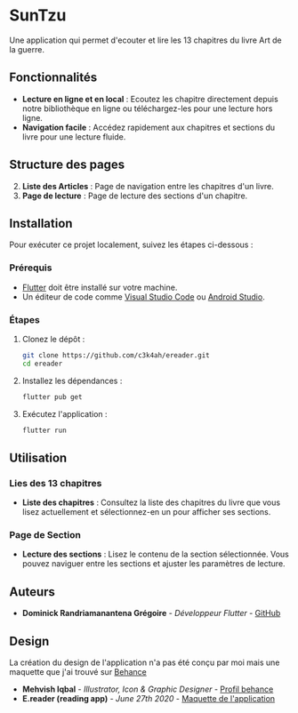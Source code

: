 # SunTzu

Une application qui permet d'ecouter et lire les 13 chapitres du livre Art de la guerre.

## Fonctionnalités

- **Lecture en ligne et en local** : Ecoutez les chapitre directement depuis notre bibliothèque en ligne ou téléchargez-les pour une lecture hors ligne.
- **Navigation facile** : Accédez rapidement aux chapitres et sections du livre pour une lecture fluide.

## Structure des pages

2. **Liste des Articles** : Page de navigation entre les chapitres d'un livre.
3. **Page de lecture** : Page de lecture des sections d'un chapitre.

## Installation

Pour exécuter ce projet localement, suivez les étapes ci-dessous :

### Prérequis

- [Flutter](https://flutter.dev/docs/get-started/install) doit être installé sur votre machine.
- Un éditeur de code comme [Visual Studio Code](https://code.visualstudio.com/) ou [Android Studio](https://developer.android.com/studio).

### Étapes

1. Clonez le dépôt :

    ```bash
    git clone https://github.com/c3k4ah/ereader.git
    cd ereader
    ```

2. Installez les dépendances :

    ```bash
    flutter pub get
    ```

3. Exécutez l'application :

    ```bash
    flutter run
    ```

## Utilisation

### Lies des 13 chapitres

- **Liste des chapitres** : Consultez la liste des chapitres du livre que vous lisez actuellement et sélectionnez-en un pour afficher ses sections.

### Page de Section

- **Lecture des sections** : Lisez le contenu de la section sélectionnée. Vous pouvez naviguer entre les sections et ajuster les paramètres de lecture.

## Auteurs

- **Dominick Randriamanantena Grégoire** - *Développeur Flutter* - [GitHub](https://github.com/c3k4ah)

## Design

La création du design de l'application n'a pas été conçu par moi mais une maquette que j'ai trouvé sur [Behance](https://www.behance.net/)

- **Mehvish Iqbal** - *Illustrator, Icon & Graphic Designer* - [Profil behance](https://www.behance.net/Mehvish_Iql)
- **E.reader (reading app)** - *June 27th 2020* - [Maquette de l'application](https://www.behance.net/gallery/99338383/Ereader-(reading-app))
